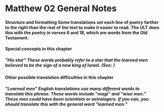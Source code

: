 
# Matthew 02 General Notes 
#### Structure and formatting  Some translations set each line of poetry farther to the right than the rest of the text to make it easier to read. The ULT does this with the poetry in verses 6 and 18, which are words from the Old Testament.  
#### Special concepts in this chapter  
##### "His star"  These words probably refer to a star that the learned men believed to be the sign of a new king of Israel. (See: )  
#### Other possible translation difficulties in this chapter  
##### "Learned men"  English translations use many different words to translate this phrase. These words include "magi" and "wise men." These men could have been scientists or astrologers. If you can, you should translate this with the general word "learned men." 